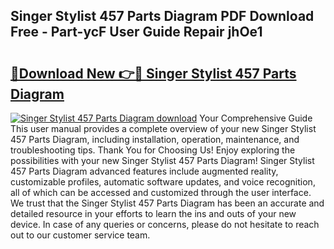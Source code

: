 ## Singer Stylist 457 Parts Diagram PDF Download Free - Part-ycF User Guide Repair jhOe1

# <h2><a href="http://dfoysi.blite.top/?on=Singer+Stylist+457+Parts+Diagram">🔗Download New 👉🔴 Singer Stylist 457 Parts Diagram</a></h2>

[![Singer Stylist 457 Parts Diagram download](https://i.imgur.com/lujVjoI.png)](http://dfoysi.blite.top/?on=Singer+Stylist+457+Parts+Diagram)
Your Comprehensive Guide This user manual provides a complete overview of your new Singer Stylist 457 Parts Diagram, including installation, operation, maintenance, and troubleshooting tips. Thank You for Choosing Us! Enjoy exploring the possibilities with your new Singer Stylist 457 Parts Diagram! Singer Stylist 457 Parts Diagram advanced features include augmented reality, customizable profiles, automatic software updates, and voice recognition, all of which can be accessed and customized through the user interface. We trust that the Singer Stylist 457 Parts Diagram has been an accurate and detailed resource in your efforts to learn the ins and outs of your new device. In case of any queries or concerns, please do not hesitate to reach out to our customer service team.
